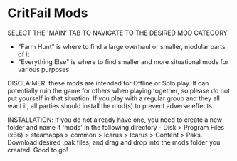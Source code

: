 # CritFail Mods

SELECT THE 'MAIN' TAB TO NAVIGATE TO THE DESIRED MOD CATEGORY
* "Farm Hunt" is where to find a large overhaul or smaller, modular parts of it
* "Everything Else" is where to find smaller and more situational mods for various purposes.

DISCLAIMER: these mods are intended for Offline or Solo play. It can potentially ruin the game for others when playing together, so please do not put yourself in that situation. If you play with a regular group and they all want it, all parties should install the mod(s) to prevent adverse effects.

INSTALLATION: if you do not already have one, you need to create a new folder and name it 'mods' in the following directory - Disk > Program Files (x86) > steamapps > common > Icarus > Icarus > Content > Paks. Download desired .pak files, and drag and drop into the mods folder you created. Good to go!
